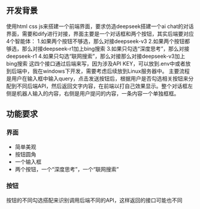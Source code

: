 ## 开发背景
使用html css js来搭建一个前端界面，要求仿造deepseek搭建一个ai chat的对话界面，需要和dify进行对接，界面主要是一个对话框和两个按钮，其实后端要对应4个智能体：
1.如果两个按钮不够选，那么对接deepseek-v3
2.如果两个按钮都够选，那么对接deepseek-r1加上bing搜索
3.如果只勾选“深度思考”，那么对接deepseek-r1
4.如果只勾选“联网搜索”，那么对接那么对接deepseek-v3加上bing搜索
这四个接口通过后端来写，因为涉及API KEY，可以放到.env中或者放到后端中，我在windows下开发，需要考虑后续放到Linux服务器中。
主要流程是用户在输入框中输入query，点击发送按钮后，根据用户是否勾选相关按钮来分配到不同后端API，然后返回文字内容，在前端以打自己效果显示。整个对话框左侧是机器人输入的内容，右侧是用户提问的内容，一条内容一个单独框框。

## 功能要求
### 界面
- 简单美观
- 按钮圆角
- 一个输入框
- 两个按钮，一个“深度思考”，一个“联网搜索”

### 按钮
按钮的不同勾选搭配来识别调用后端不同的API，这样返回的接口可能也不同
